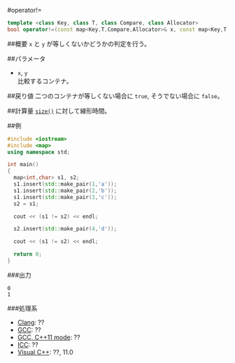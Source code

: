 #operator!=
```cpp
template <class Key, class T, class Compare, class Allocator>
bool operator!=(const map<Key,T,Compare,Allocator>& x, const map<Key,T,Compare,Allocator>& y);
```

##概要
`x` と `y` が等しくないかどうかの判定を行う。


##パラメータ
- `x`, `y`<br/>
比較するコンテナ。


##戻り値
二つのコンテナが等しくない場合に `true`, そうでない場合に `false`。


##計算量
[`size()`](./size.md) に対して線形時間。


##例
```cpp
#include <iostream>
#include <map>
using namespace std;

int main()
{
  map<int,char> s1, s2;
  s1.insert(std::make_pair(1,'a'));
  s1.insert(std::make_pair(2,'b'));
  s1.insert(std::make_pair(3,'c'));
  s2 = s1;

  cout << (s1 != s2) << endl;

  s2.insert(std::make_pair(4,'d'));

  cout << (s1 != s2) << endl;

  return 0;
}

```

###出力
```
0
1
```

###処理系
- [Clang](/implementation#clang.md): ??
- [GCC](/implementation#gcc.md): ??
- [GCC, C++11 mode](/implementation#gcc.md): ??
- [ICC](/implementation#icc.md): ??
- [Visual C++](/implementation#visual_cpp.md): ??, 11.0

